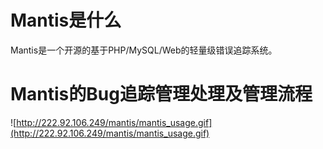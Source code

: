 # Mantis是什么 #
Mantis是一个开源的基于PHP/MySQL/Web的轻量级错误追踪系统。

# Mantis的Bug追踪管理处理及管理流程 #
![http://222.92.106.249/mantis/mantis_usage.gif](http://222.92.106.249/mantis/mantis_usage.gif)
